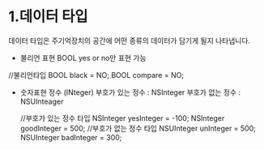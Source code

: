 # 1.데이터 타입
데이터 타입은 주기억장치의 공간에 어떤 종류의 데이터가 담기게 될지 
나타냅니다.

* 불리언 표현
BOOL
yes or no만 표현 가능

//불리언타입
    BOOL black = NO;
    BOOL compare = NO;

* 숫자표현
정수 (INteger)
부호가 있는 정수 : NSInteger
부호가 없는 정수 : NSUInteager
   
   //부호가 있는 정수 타입
    NSInteger yesInteger = -100;
     NSInteger goodInteger = 500;
     //부호가 없는 정수 타입
     NSUInteger unInteger =  500;
        NSUInteger badInteger = 300;

